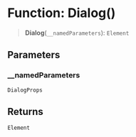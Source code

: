 # Function: Dialog()

> **Dialog**(`__namedParameters`): `Element`

## Parameters

### \_\_namedParameters

`DialogProps`

## Returns

`Element`
